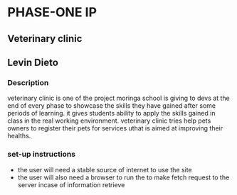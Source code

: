 # PHASE-ONE IP

## Veterinary clinic

## Levin Dieto

### Description
 veterinary clinic is one of the project moringa school is giving to devs at the end of every phase to showcase the skills they have gained after some periods of learning. it gives students ability to apply the skills gained in class in the real working environment. veterinary clinic tries help pets owners to register their pets for services uthat is aimed at improving their healths.

 ### set-up instructions
 * the user will need a stable source of internet to use the site
 * the user will also need a browser to run the to make fetch request to the server incase of information retrieve